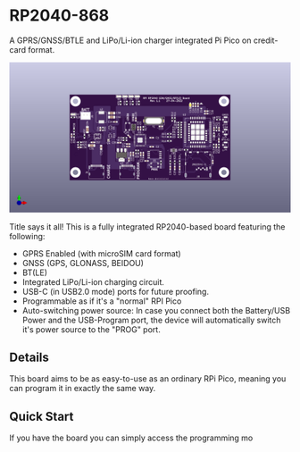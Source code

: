 # RP2040-868
A GPRS/GNSS/BTLE and LiPo/Li-ion charger integrated Pi Pico on credit-card format.

![Board Front](images/Board-Front.png "Board Front")

Title says it all!
This is a fully integrated RP2040-based board featuring the following:

* GPRS Enabled (with microSIM card format)
* GNSS (GPS, GLONASS, BEIDOU)
* BT(LE)
* Integrated LiPo/Li-ion charging circuit.
* USB-C (in USB2.0 mode) ports for future proofing.
* Programmable as if it's a "normal" RPI Pico
* Auto-switching power source: In case you connect both the Battery/USB Power and the USB-Program port, the device will automatically switch it's power source to the "PROG" port.


## Details
This board aims to be as easy-to-use as an ordinary RPi Pico, meaning you can program it in exactly the same way.



## Quick Start
If you have the board you can simply access the programming mo
